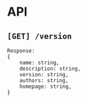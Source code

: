 # API

## `[GET] /version`

```
Response:
{
    name: string,
    description: string,
    version: string,
    authors: string,
    homepage: string,
}
```
